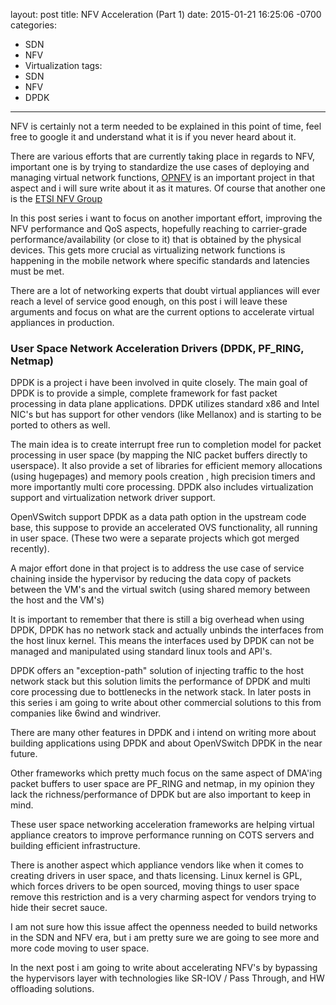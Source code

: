 layout: post
title: NFV Acceleration (Part 1)
date: 2015-01-21 16:25:06 -0700
categories:
- SDN
- NFV
- Virtualization
tags:
- SDN
- NFV
- DPDK
---

NFV is certainly not a term needed to be explained in this point of time, feel free to google it and understand what it is if you never heard about it.

There are various efforts that are currently taking place in regards to NFV, important one is by trying to standardize the use cases of deploying and managing virtual network functions, [OPNFV](https://www.opnfv.org) is an important project in that aspect and i will sure write about it as it matures.
Of course that another one is the [ETSI NFV Group](http://www.etsi.org/technologies-clusters/technologies/nfv)

In this post series i want to focus on another important effort, improving the NFV performance and QoS aspects, hopefully reaching to carrier-grade performance/availability (or close to it) that is obtained by the physical devices.
This gets more crucial as virtualizing network functions is happening in the mobile network where specific standards and latencies must be met.

There are a lot of networking experts that doubt virtual appliances will ever reach a level of service good enough, on this post i will leave these arguments and focus on what are the current options to accelerate virtual appliances in production.

### User Space Network Acceleration Drivers (DPDK, PF_RING, Netmap)

DPDK is a project i have been involved in quite closely.
The main goal of DPDK is to provide a simple, complete framework for fast packet processing in data plane applications.
DPDK utilizes standard x86 and Intel NIC's but has support for other vendors (like Mellanox) and is starting to be ported to others as well.

The main idea is to create interrupt free run to completion model for packet processing in user space (by mapping the NIC packet buffers directly to userspace).
It also provide a set of libraries for efficient memory allocations (using hugepages) and memory pools creation , high precision timers  and more importantly multi core processing.
DPDK also includes virtualization support and virtualization network driver support. 

OpenVSwitch support DPDK as a data path option in the upstream code base, this suppose to provide an accelerated OVS functionality, all running in user space.
(These two were a separate projects which got merged recently).

A major effort done in that project is to address the use case of service chaining inside the hypervisor by reducing the data copy of packets between the VM's and the virtual switch (using shared memory between the host and the VM's)

It is important to remember that there is still a big overhead when using DPDK, DPDK has no network stack and actually unbinds the interfaces from the host linux kernel.
This means the interfaces used by DPDK can not be managed and manipulated using standard linux tools and API's.

DPDK offers an "exception-path" solution of injecting traffic to the host network stack but this solution limits the performance of DPDK and multi core processing due to bottlenecks in the network stack.
In later posts in this series i am going to write about other commercial solutions to this from companies like 6wind and windriver.

There are many other features in DPDK and i intend on writing more about building applications using DPDK and about OpenVSwitch DPDK in the near future.

Other frameworks which pretty much focus on the same aspect of DMA'ing packet buffers to user space are PF_RING and netmap, in my opinion they lack the richness/performance of DPDK but are also important to keep in mind.

These user space networking acceleration frameworks are helping virtual appliance creators to improve performance running on COTS servers and building efficient infrastructure.

There is another aspect which appliance vendors like when it comes to creating drivers in user space, and thats licensing.
Linux kernel is GPL, which forces drivers to be open sourced, moving things to user space remove this restriction and is a very charming aspect for vendors trying to hide their secret sauce.

I am not sure how this issue affect the openness needed to build networks in the SDN and NFV era, but i am pretty sure we are going to see more and more code moving to user space.

In the next post i am going to write about accelerating NFV's by bypassing the hypervisors layer with technologies like SR-IOV / Pass Through, and HW offloading solutions.

